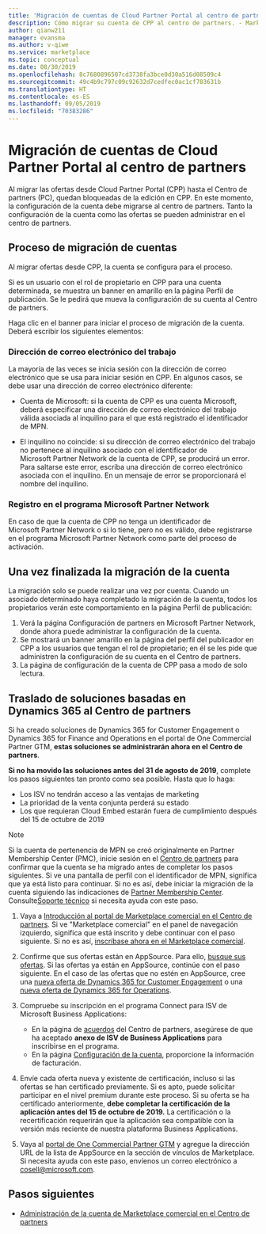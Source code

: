 ```yaml
---
title: 'Migración de cuentas de Cloud Partner Portal al centro de partners: Marketplace comercial para Azure'
description: Cómo migrar su cuenta de CPP al centro de partners. - Marketplace comercial para Azure
author: qianw211
manager: evansma
ms.author: v-qiwe
ms.service: marketplace
ms.topic: conceptual
ms.date: 08/30/2019
ms.openlocfilehash: 8c7680896507cd3738fa3bce0d30a516d08509c4
ms.sourcegitcommit: 49c4b9c797c09c92632d7cedfec0ac1cf783631b
ms.translationtype: HT
ms.contentlocale: es-ES
ms.lasthandoff: 09/05/2019
ms.locfileid: "70383286"
---
```

# <a name="account-migration-from-cloud-partner-portal-to-partner-center"></a>Migración de cuentas de Cloud Partner Portal al centro de partners

Al migrar las ofertas desde Cloud Partner Portal (CPP) hasta el Centro de partners (PC), quedan bloqueadas de la edición en CPP. En este momento, la configuración de la cuenta debe migrarse al centro de partners. Tanto la configuración de la cuenta como las ofertas se pueden administrar en el centro de partners.

## <a name="account-migration-process"></a>Proceso de migración de cuentas

Al migrar ofertas desde CPP, la cuenta se configura para el proceso. 
 
Si es un usuario con el rol de propietario en CPP para una cuenta determinada, se muestra un banner en amarillo en la página Perfil de publicación. Se le pedirá que mueva la configuración de su cuenta al Centro de partners. 

Haga clic en el banner para iniciar el proceso de migración de la cuenta. Deberá escribir los siguientes elementos:

### <a name="work-email-address"></a>Dirección de correo electrónico del trabajo

La mayoría de las veces se inicia sesión con la dirección de correo electrónico que se usa para iniciar sesión en CPP. En algunos casos, se debe usar una dirección de correo electrónico diferente:

* Cuenta de Microsoft: si la cuenta de CPP es una cuenta Microsoft, deberá especificar una dirección de correo electrónico del trabajo válida asociada al inquilino para el que está registrado el identificador de MPN.

* El inquilino no coincide: si su dirección de correo electrónico del trabajo no pertenece al inquilino asociado con el identificador de Microsoft Partner Network de la cuenta de CPP, se producirá un error. Para saltarse este error, escriba una dirección de correo electrónico asociada con el inquilino. En un mensaje de error se proporcionará el nombre del inquilino.

### <a name="sign-up-for-microsoft-partner-network-program"></a>Registro en el programa Microsoft Partner Network

En caso de que la cuenta de CPP no tenga un identificador de Microsoft Partner Network o si lo tiene, pero no es válido, debe registrarse en el programa Microsoft Partner Network como parte del proceso de activación.

## <a name="after-account-migration-is-complete"></a>Una vez finalizada la migración de la cuenta

La migración solo se puede realizar una vez por cuenta. Cuando un asociado determinado haya completado la migración de la cuenta, todos los propietarios verán este comportamiento en la página Perfil de publicación:

1. Verá la página Configuración de partners en Microsoft Partner Network, donde ahora puede administrar la configuración de la cuenta. 
2. Se mostrará un banner amarillo en la página del perfil del publicador en CPP a los usuarios que tengan el rol de propietario; en él se les pide que administren la configuración de su cuenta en el Centro de partners.
3. La página de configuración de la cuenta de CPP pasa a modo de solo lectura.

## <a name="move-dynamics-365-based-solutions-to-partner-center"></a>Traslado de soluciones basadas en Dynamics 365 al Centro de partners

Si ha creado soluciones de Dynamics 365 for Customer Engagement o Dynamics 365 for Finance and Operations en el portal de One Commercial Partner GTM, **estas soluciones se administrarán ahora en el Centro de partners**.

**Si no ha movido las soluciones antes del 31 de agosto de 2019**, complete los pasos siguientes tan pronto como sea posible. Hasta que lo haga:
- Los ISV no tendrán acceso a las ventajas de marketing
- La prioridad de la venta conjunta perderá su estado
- Los que requieran Cloud Embed estarán fuera de cumplimiento después del 15 de octubre de 2019

> [!NOTE]
> Si la cuenta de pertenencia de MPN se creó originalmente en Partner Membership Center (PMC), inicie sesión en el [Centro de partners](https://partner.microsoft.com/pcv/accountsettings/connectedpartnerprofile) para confirmar que la cuenta se ha migrado antes de completar los pasos siguientes. Si ve una pantalla de perfil con el identificador de MPN, significa que ya está listo para continuar. Si no es así, debe iniciar la migración de la cuenta siguiendo las indicaciones de [Partner Membership Center](https://partners.microsoft.com/partnerprogram/Welcome.aspx). Consulte[Soporte técnico](https://partner.microsoft.com/support?issueid=100-0077) si necesita ayuda con este paso.

1. Vaya a [Introducción al portal de Marketplace comercial en el Centro de partners](https://partner.microsoft.com/dashboard/commercial-marketplace/overview). Si ve "Marketplace comercial" en el panel de navegación izquierdo, significa que está inscrito y debe continuar con el paso siguiente. Si no es así, [inscríbase ahora en el Marketplace comercial](https://partner.microsoft.com/dashboard/account/v3/enrollment/introduction/azureisv).
2. Confirme que sus ofertas están en AppSource. Para ello, [busque sus ofertas](https://appsource.microsoft.com/). Si las ofertas ya están en AppSource, continúe con el paso siguiente. En el caso de las ofertas que no estén en AppSource, cree una [nueva oferta de Dynamics 365 for Customer Engagement](create-new-customer-engagement-offer.md) o una [nueva oferta de Dynamics 365 for Operations](create-new-operations-offer.md).
3. Compruebe su inscripción en el programa Connect para ISV de Microsoft Business Applications:
  
   * En la página de [acuerdos](https://partner.microsoft.com/dashboard/account/agreements) del Centro de partners, asegúrese de que ha aceptado **anexo de ISV de Business Applications** para inscribirse en el programa.
   * En la página [Configuración de la cuenta](https://partner.microsoft.com/dashboard/account/v3/accountsettings/billingprofile), proporcione la información de facturación.

4. Envíe cada oferta nueva y existente de certificación, incluso si las ofertas se han certificado previamente. Si es apto, puede solicitar participar en el nivel premium durante este proceso. Si su oferta se ha certificado anteriormente, **debe completar la certificación de la aplicación antes del 15 de octubre de 2019.** La certificación o la recertificación requerirán que la aplicación sea compatible con la versión más reciente de nuestra plataforma Business Applications.
5. Vaya al [portal de One Commercial Partner GTM](https://msgtm.azurewebsites.net/en-US/Profile/SignIn) y agregue la dirección URL de la lista de AppSource en la sección de vínculos de Marketplace. Si necesita ayuda con este paso, envíenos un correo electrónico a cosell@microsoft.com.

## <a name="next-steps"></a>Pasos siguientes

- [Administración de la cuenta de Marketplace comercial en el Centro de partners](./manage-account.md) 
